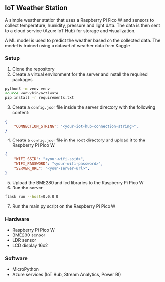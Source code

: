 ## IoT Weather Station

A simple weather station that uses a Raspberry Pi Pico W and sensors to collect temperature, humidity, pressure and light data. The data is then sent to a cloud service (Azure IoT Hub) for storage and visualization.

A ML model is used to predict the weather based on the collected data. The model is trained using a dataset of weather data from Kaggle.

### Setup
1. Clone the repository
2. Create a virtual environment for the server and install the required packages
```bash
python3 -m venv venv
source venv/bin/activate
pip install -r requirements.txt
```
3. Create a `config.json` file inside the server directory with the following content:
```json
{
    "CONNECTION_STRING": "<your-iot-hub-connection-string>",
}
```
4. Create a `config.json` file in the root directory and upload it to the Raspberry Pi Pico W:
```json
{
    "WIFI_SSID": "<your-wifi-ssid>",
    "WIFI_PASSWORD": "<your-wifi-password>",
    "SERVER_URL": "<your-server-url>",
}
```
5. Upload the BME280 and lcd libraries to the Raspberry Pi Pico W
6. Run the server
```bash
flask run --host=0.0.0.0
```
7. Run the main.py script on the Raspberry Pi Pico W

### Hardware
- Raspberry Pi Pico W
- BME280 sensor
- LDR sensor
- LCD display 16x2

### Software
- MicroPython
- Azure services (IoT Hub, Stream Analytics, Power BI)
